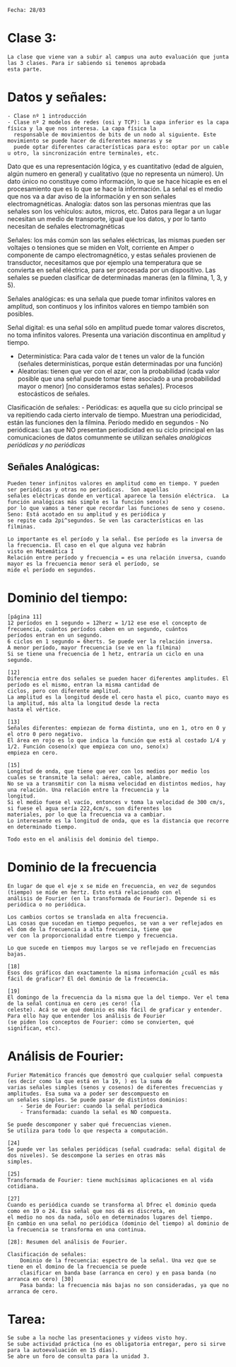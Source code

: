 	Fecha: 28/03

# Clase 3:

	La clase que viene van a subir al campus una auto evaluación que junta las 3 clases. Para ir sabiendo si tenemos aprobada
	esta parte.

# Datos y señales:

	- Clase nº 1 introducción
	- Clase nº 2 modelos de redes (osi y TCP): la capa inferior es la capa física y la que nos interesa. La capa física la
	  responsable de movimientos de bits de un nodo al siguiente. Este movimiento se puede hacer de diferentes maneras y se
	  puede optar diferentes características para esto: optar por un cable u otro, la sincronización entre terminales, etc.


Dato que es una representación lógica, y es cuantitativo (edad de alguien, algún numero en general) y cualitativo (que no
representa un número). Un dato único no constituye como información, lo que se hace hicapie es en el procesamiento que es lo que
se hace la información.
La señal es el medio que nos va a dar aviso de la información y en son señales electromagnéticas. Analogía: datos son las personas
mientras que las señales son los vehículos: autos, micros, etc. Datos para llegar a un lugar necesitan un medio de transporte,
igual que los datos, y por lo tanto necesitan de señales electromagnéticas

Señales: los más común son las señales eléctricas, las mismas pueden ser voltajes o tensiones que se miden en Volt, corriente en
Amper o componente de campo electromagnético, y estas señales provienen de transductor, necesitamos que por ejemplo una
temperatura que se convierta en señal eléctrica, para ser procesada por un dispositivo.
Las señales se pueden clasificar de determinadas maneras (en la filmina, 1, 3, y 5).

Señales analógicas: es una señala que puede tomar infinitos valores en amplitud, son continuos y los infinitos valores en tiempo
también son posibles.

Señal digital: es una señal sólo en amplitud puede tomar valores discretos, no toma infinitos valores. Presenta una variación
discontinua en amplitud y tiempo.

- Determinística: Para cada valor de t tenes un valor de la función (señales deterministicas, porque están determinadas por una
  función)
- Aleatorias: tienen que ver con el azar, con la probabilidad (cada valor posible que una señal puede tomar tiene asociado a una
  probabilidad mayor o menor) [no consideramos estas señales]. Procesos estocásticos de señales.

Clasificación de señales:
	- Periódicas: es aquella que su ciclo principal se va repitiendo cada cierto intervalo de tiempo. Muestran una
	  periodicidad, están las funciones den la filmina. Período medido en segundos
	- No periódicas: Las que NO presentan periodicidad en su ciclo principal en las comunicaciones de datos comunmente se
	  utilizan señales *analógicas periódicas y no periódicas*

Señales Analógicas:
------------------
	Pueden tener infinitos valores en amplitud como en tiempo. Y pueden ser periódicas y otras no periodicas.  Son aquellas
	señales eléctricas donde en vertical aparece la tensión eléctrica.  La función analógicas más simple es la función seno(x)
	por lo que vamos a tener que recordar las funciones de seno y coseno.  Seno: Está acotado en su amplitud y es periódica y
	se repite cada 2pi^segundos. Se ven las características en las filminas.

	Lo importante es el período y la señal. Ese período es la inversa de la frecuencia. El caso en el que alguna vez habrán
	visto en Matemática I
	Relación entre período y frecuencia = es una relación inversa, cuando mayor es la frecuencia menor será el período, se
	mide el período en segundos.

# Dominio del tiempo:

	[página 11]
	12 períodos en 1 segundo = 12herz = 1/12 ese ese el concepto de frecuencia, cuántos períodos caben en un segundo, cuántos
	períodos entran en un segundo.
	6 ciclos en 1 segundo = 6herts. Se puede ver la relación inversa.
	A menor período, mayor frecuencia (se ve en la filmina)
	Si se tiene una frecuencia de 1 hetz, entraría un ciclo en una segundo.

	[12]
	Diferencia entre dos señales se pueden hacer diferentes amplitudes. El período es el mismo, entran la misma cantidad de
	ciclos, pero con diferente amplitud.
	La amplitud es la longitud desde el cero hasta el pico, cuanto mayo es la amplitud, más alta la longitud desde la recta
	hasta el vértice.

	[13]
	Señales diferentes: empiezan de forma distinta, uno en 1, otro en 0 y el otro 0 pero negativo.
	El área en rojo es lo que indica la función que está al costado 1/4 y 1/2. Función coseno(x) que empieza con uno, seno(x)
	empieza en cero.

	[15]
	Longitud de onda, que tiene que ver con los medios por medio los cuales se transmite la señal: aérea, cable, alambre.
	No se va a transmitir con la misma velocidad en distintos medios, hay una relación. Una relación entre la frecuencia y la
	longitud.
	Si el medio fuese el vacío, entonces v toma la velocidad de 300 cm/s, si fuese el agua sería 222,4cm/s, son diferentes los
	materiales, por lo que la frecuencia va a cambiar.
	Lo interesante es la longitud de onda, que es la distancia que recorre en determinado tiempo.

	Todo esto en el análisis del dominio del tiempo.

# Dominio de la frecuencia

	En lugar de que el eje x se mide en frecuencia, en vez de segundos (tiempo) se mide en hertz. Esto está relacionado con el
	análisis de Fourier (en la transformada de Fourier). Depende si es periódica o no periódica.

	Los cambios cortos se translada en alta frecuencia.
	Las cosas que sucedan en tiempo pequeños, se van a ver reflejados en el dom de la frecuencia a alta frecuencia, tiene que
	ver con la proporcionalidad entre tiempo y frecuencia.

	Lo que sucede en tiempos muy largos se ve reflejado en frecuencias bajas.

	[18]
	Esos dos gráficos dan exactamente la misma información ¿cuál es más fácil de graficar? El del dominio de la frecuencia.

	[19]
	El domingo de la frecuencia da la misma que la del tiempo. Ver el tema de la señal continua en cero ¡es cero! (la
	celeste). Acá se ve qué dominio es más fácil de graficar y entender. Para ello hay que entender los análisis de Fourier
	(se piden los conceptos de Fourier: cómo se convierten, qué significan, etc).

# Análisis de Fourier:
	Furier Matemático francés que demostró que cualquier señal compuesta (es decir como la que está en la 19, ) es la suma de
	varias señales simples (senos y cosenos) de diferentes frecuencias y amplitudes. Esa suma va a poder ser descompuesto en
	un señales simples. Se puede pasar de distintos dominios:
		- Serie de Fourier: cuando la señal períodica
		- Transformada: cuando la señal es NO compuesta.

	Se puede descomponer y saber qué frecuencias vienen.
	Se utiliza para todo lo que respecta a computación.

	[24]
	Se puede ver las señales periódicas (señal cuadrada: señal digital de dos niveles). Se descompone la series en otras más
	simples.

	[25]
	Transformada de Fourier: tiene muchísimas aplicaciones en al vida cotidiana.

	[27]
	Cuando es periódica cuando se transforma al Dfrec el dominio queda como en 19 o 24. Esa señal que nos dá es discreta, en
	el medio no nos da nada, sólo en determinados lugares del tiempo.
	En cambio en una señal no periódica (dominio del tiempo) al dominio de la frecuencia se transforma en una continua.

	[28]: Resumen del análisis de Fourier.

	Clasificación de señales:
		Dominio de la frecuencia: espectro de la señal. Una vez que se tiene en el domino de la frecuencia se puede
		clasificar en banda base (arranca en cero) y en pasa banda (no arranca en cero) [30]
		Pasa banda: la frecuencia más bajas no son consideradas, ya que no arranca de cero.

# Tarea:

	Se sube a la noche las presentaciones y videos visto hoy.
	Se sube actividad práctica (no es obligatoria entregar, pero si sirve para la autoevaluación en 15 días).
	Se abre un foro de consulta para la unidad 3.

